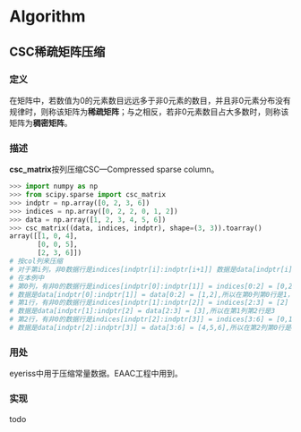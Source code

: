 # Algorithm

## CSC稀疏矩阵压缩

### 定义

在矩阵中，若数值为0的元素数目远远多于非0元素的数目，并且非0元素分布没有规律时，则称该矩阵为**稀疏矩阵**；与之相反，若非0元素数目占大多数时，则称该矩阵为**稠密矩阵**。

### 描述

**csc_matrix**按列压缩CSC—Compressed sparse column。

```python
>>> import numpy as np
>>> from scipy.sparse import csc_matrix
>>> indptr = np.array([0, 2, 3, 6])
>>> indices = np.array([0, 2, 2, 0, 1, 2])
>>> data = np.array([1, 2, 3, 4, 5, 6])
>>> csc_matrix((data, indices, indptr), shape=(3, 3)).toarray()
array([[1, 0, 4],
       [0, 0, 5],
       [2, 3, 6]])
# 按col列来压缩
# 对于第i列，非0数据行是indices[indptr[i]:indptr[i+1]] 数据是data[indptr[i]:indptr[i+1]]
# 在本例中
# 第0列，有非0的数据行是indices[indptr[0]:indptr[1]] = indices[0:2] = [0,2]
# 数据是data[indptr[0]:indptr[1]] = data[0:2] = [1,2],所以在第0列第0行是1，第2行是2
# 第1行，有非0的数据行是indices[indptr[1]:indptr[2]] = indices[2:3] = [2]
# 数据是data[indptr[1]:indptr[2] = data[2:3] = [3],所以在第1列第2行是3
# 第2行，有非0的数据行是indices[indptr[2]:indptr[3]] = indices[3:6] = [0,1,2]
# 数据是data[indptr[2]:indptr[3]] = data[3:6] = [4,5,6],所以在第2列第0行是4，第1行是5,第2行是6
```

### 用处

eyeriss中用于压缩常量数据。EAAC工程中用到。

### 实现

todo